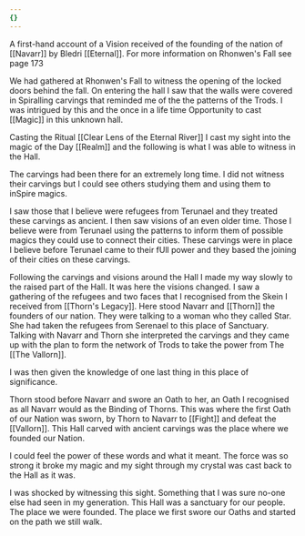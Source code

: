 ```yaml
---
{}
---
```


A first-hand account of a Vision received of the founding of the nation of [[Navarr]] by Bledri [[Eternal]]. For more information on Rhonwen's Fall see page 173

We had gathered at Rhonwen's Fall to witness the opening of the locked doors behind the fall. On entering the hall I saw that the walls were covered in Spiralling carvings that reminded me of the the patterns of the Trods. I was intrigued by this and the once in a life time Opportunity to cast [[Magic]] in this unknown hall.

Casting the Ritual [[Clear Lens of the Eternal River]] I cast my sight into the magic of the Day [[Realm]] and the following is what I was able to witness in the Hall.

The carvings had been there for an extremely long time. I did not witness their carvings but I could see others studying them and using them to inSpire magics.

I saw those that I believe were refugees from Terunael and they treated these carvings as ancient. I then saw visions of an even older time. Those I believe were from Terunael using the patterns to inform them of possible magics they could use to connect their cities. These carvings were in place I believe before Terunael came to their fUll power and they based the joining of their cities on these carvings.

Following the carvings and visions around the Hall I made my way slowly to the raised part of the Hall. It was here the visions changed. I saw a gathering of the refugees and two faces that I recognised from the Skein I received from [[Thorn's Legacy]]. Here stood Navarr and [[Thorn]] the founders of our nation. They were talking to a woman who they called Star. She had taken the refugees from Serenael to this place of Sanctuary. Talking with Navarr and Thorn she interpreted the carvings and they came up with the plan to form the network of Trods to take the power from The [[The Vallorn]].

I was then given the knowledge of one last thing in this place of significance.

Thorn stood before Navarr and swore an Oath to her, an Oath I recognised as all Navarr would as the Binding of Thorns. This was where the first Oath of our Nation was sworn, by Thorn to Navarr to [[Fight]] and defeat the [[Vallorn]]. This Hall carved with ancient carvings was the place where we founded our Nation.

I could feel the power of these words and what it meant. The force was so strong it broke my magic and my sight through my crystal was cast back to the Hall as it was.

I was shocked by witnessing this sight. Something that I was sure no-one else had seen in my generation. This Hall was a sanctuary for our people. The place we were founded. The place we first swore our Oaths and started on the path we still walk.